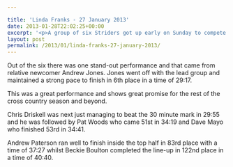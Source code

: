 ```yaml
---

title: 'Linda Franks - 27 January 2013'
date: 2013-01-28T22:02:25+00:00
excerpt: '<p>A group of six Striders got up early on Sunday to compete in the Linda Franks 5 mile race.</p>'
layout: post
permalink: /2013/01/linda-franks-27-january-2013/
---
```

Out of the six there was one stand-out performance and that came from relative newcomer Andrew Jones. Jones went off with the lead group and maintained a strong pace to finish in 6th place in a time of 29:17.

This was a great performance and shows great promise for the rest of the cross country season and beyond.

Chris Driskell was next just managing to beat the 30 minute mark in 29:55 and he was followed by Pat Woods who came 51st in 34:19 and Dave Mayo who finished 53rd in 34:41.

Andrew Paterson ran well to finish inside the top half in 83rd place with a time of 37:27 whilst Beckie Boulton completed the line-up in 122nd place in a time of 40:40.</p>